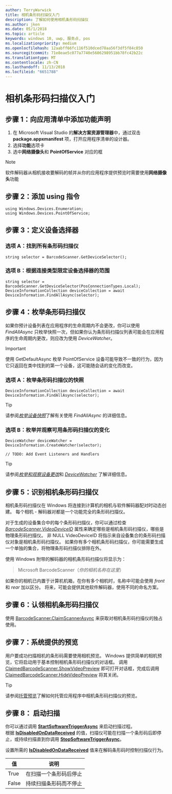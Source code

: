 ```yaml
---
author: TerryWarwick
title: 相机条形码扫描仪入门
description: 了解如何使用相机条形码扫描仪
ms.author: jken
ms.date: 05/1/2018
ms.topic: article
keywords: windows 10, uwp, 服务点, pos
ms.localizationpriority: medium
ms.openlocfilehash: 12aabff66fc116f510dced78aa56f3df5f84c850
ms.sourcegitcommit: 71e8eae5c077a7740e5606298951bb78fc42b22c
ms.translationtype: MT
ms.contentlocale: zh-CN
ms.lasthandoff: 11/13/2018
ms.locfileid: "6651788"
---
```

# <a name="getting-started-with-a-camera-barcode-scanner"></a>相机条形码扫描仪入门
## <a name="step-1-add-capability-declarations-to-your-app-manifest"></a>步骤 1：向应用清单中添加功能声明
1. 在 Microsoft Visual Studio 的**解决方案资源管理器**中，通过双击 **package.appxmanifest** 项，打开应用程序清单的设计器。
2. 选择**功能**选项卡
3. 选中**网络摄像头**和 **PointOfService** 对应的框 

>[!NOTE] 
> 软件解码器从相机接收要解码的帧并从你的应用程序提供预览时需要使用**网络摄像头**功能

## <a name="step-2-add-using-directives"></a>步骤 2：添加 using 指令

```Csharp
using Windows.Devices.Enumeration;
using Windows.Devices.PointOfService;
```
## <a name="step-3-define-your-device-selector"></a>步骤 3：定义设备选择器

### **<a name="option-a-find-all-barcode-scanners"></a>选项 A：找到所有条形码扫描仪**

```Csharp
string selector = BarcodeScanner.GetDeviceSelector();       
```

### **<a name="option-b-scoping-device-selector-to-connection-type"></a>选项 B：根据连接类型限定设备选择器的范围**

```Csharp
string selector = BarcodeScanner.GetDeviceSelector(PosConnectionTypes.Local);
DeviceInformationCollection deviceCollection = await DeviceInformation.FindAllAsync(selector);
```

## <a name="step-4-enumerate-barcode-scanners"></a>步骤 4：枚举条形码扫描仪
如果你预计设备列表在应用程序的生命周期内不会更改，你可以使用 *FindAllAsync* 只枚举快照一次，但如果你认为条形码扫描仪列表可能会在应用程序的生命周期内更改，则应改为使用 *DeviceWatcher*。  

> [!Important] 
> 使用 GetDefaultAsync 枚举 PointOfService 设备可能导致不一致的行为，因为它只返回在类中找到的第一个设备，这可能随会话的变化而改变。

### **<a name="option-a-enumerate-a-snapshot-of-barcode-scanners"></a>选项 A：枚举条形码扫描仪的快照**
```Csharp
DeviceInformationCollection deviceCollection = await DeviceInformation.FindAllAsync(selector);
```

> [!TIP]
> 请参阅[*枚举设备快照*](https://docs.microsoft.com/windows/uwp/devices-sensors/enumerate-devices#enumerate-a-snapshot-of-devices)了解有关使用 *FindAllAsync* 的详细信息。

### **<a name="option-b-enumerate-and-watch-for-changes-in-available-barcode-scanners"></a>选项 B：枚举并观察可用条形码扫描仪的变化**
```Csharp
DeviceWatcher deviceWatcher = DeviceInformation.CreateWatcher(selector);

// TODO: Add Event Listeners and Handlers
```
> [!TIP]
> 请参阅[*枚举和观察设备更改*](https://docs.microsoft.com/windows/uwp/devices-sensors/enumerate-devices#enumerate-and-watch-devices)和 [*DeviceWatcher*](https://docs.microsoft.com/uwp/api/Windows.Devices.Enumeration.DeviceWatcher) 了解详细信息。

## <a name="step-5-identify-camera-barcode-scanners"></a>步骤 5：识别相机条形码扫描仪
相机条形码扫描仪在 Windows 将连接到计算机的相机与软件解码器配对时动态创建。  每个相机 - 解码器对都是一个功能完全的条形码扫描仪。

对于生成的设备集合中的每个条形码扫描仪，你可以通过检查 [*BarcodeScanner.VideoDeviceID*](https://docs.microsoft.com/uwp/api/windows.devices.pointofservice.barcodescanner.videodeviceid#Windows_Devices_PointOfService_BarcodeScanner_VideoDeviceId) 属性来确定哪些是相机条形码扫描仪，哪些是物理条形码扫描仪。  非 NULL VideoDeviceID 将指示来自设备集合的条形码扫描仪对象是相机条形码扫描仪。  如果你有多个相机条形码扫描仪，你可能需要生成一个单独的集合，将物理条形码扫描仪排除在外。 

使用 Windows 附带的解码器的相机条形码扫描仪将显示为： 

> Microsoft BarcodeScanner（*你的相机名称在这里*）

如果你的相机已内置于计算机机箱，在你有多个相机时，名称中可能会使用 *front* 和 *rear* 加以区分。  将来，可能会提供其他软件解码器，使用不同的命名方案。

## <a name="step-6-claim-the-camera-barcode-scanner"></a>步骤 6：认领相机条形码扫描仪 
使用 [BarcodeScanner.ClaimScannerAsync](https://docs.microsoft.com/uwp/api/windows.devices.pointofservice.barcodescanner.claimscannerasync#Windows_Devices_PointOfService_BarcodeScanner_ClaimScannerAsync) 来获取对相机条形码扫描仪的独占使用。

## <a name="step-7-system-provided-preview"></a>步骤 7：系统提供的预览
用户要成功扫描相机的条形码需要使用相机预览。  Windows 提供简单的相机预览，它将启动用于基本控制相机条形码扫描仪的对话框。  调用 [ClaimedBarcodeScanner.ShowVideoPreview](https://docs.microsoft.com/uwp/api/windows.devices.pointofservice.claimedbarcodescanner.showvideopreviewasync) 即可打开对话框，完成后调用 [ClaimedBarcodeScanner.HideVideoPreview](https://docs.microsoft.com/uwp/api/windows.devices.pointofservice.claimedbarcodescanner.hidevideopreview) 将其关闭。

> [!TIP]
> 请参阅[托管预览](pos-camerabarcode-hosting-preview.md)了解如何托管应用程序中相机条形码扫描仪的预览。

## <a name="step-8-initiate-scan"></a>步骤 8： 启动扫描 
你可以通过调用 [**StartSoftwareTriggerAsync**](https://docs.microsoft.com/uwp/api/windows.devices.pointofservice.claimedbarcodescanner.startsoftwaretriggerasync#Windows_Devices_PointOfService_ClaimedBarcodeScanner_StartSoftwareTriggerAsync) 来启动扫描过程。  
根据 [**IsDisabledOnDataReceived**](https://docs.microsoft.com/uwp/api/windows.devices.pointofservice.claimedbarcodescanner.isdisabledondatareceived#Windows_Devices_PointOfService_ClaimedBarcodeScanner_IsDisabledOnDataReceived) 的值，扫描仪可能在扫描一个条形码后即停止，或持续扫描直到你调用 [**StopSoftwareTriggerAsync**](https://docs.microsoft.com/uwp/api/windows.devices.pointofservice.claimedbarcodescanner.stopsoftwaretriggerasync#Windows_Devices_PointOfService_ClaimedBarcodeScanner_StopSoftwareTriggerAsync)。

设置所需的 [**IsDisabledOnDataReceived**](https://docs.microsoft.com/uwp/api/windows.devices.pointofservice.claimedbarcodescanner.isdisabledondatareceived#Windows_Devices_PointOfService_ClaimedBarcodeScanner_IsDisabledOnDataReceived) 值来在解码条形码时控制扫描仪行为。

| 值 | 说明 |
| ----- | ----------- |
| True   | 在扫描一个条形码后停止 |
| False  | 持续扫描条形码而不停止 |